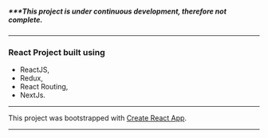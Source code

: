 


##### ***This project is under continuous development, therefore not complete.
***


### React Project built using 
- ReactJS, 
- Redux, 
- React Routing, 
- NextJs.
***


This project was bootstrapped with [Create React App](https://github.com/facebook/create-react-app).
***




